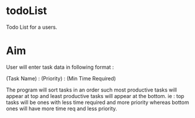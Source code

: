 # todoList

Todo List for a users.

# Aim

User will enter task data in following format :
 
(Task Name) : (Priority) : (Min Time Required)

The program will sort tasks in an order such most productive tasks will appear at top and least productive tasks will appear at the bottom.
ie : top tasks will be ones with less time required and more priority whereas bottom ones will have more time req and less priority.
